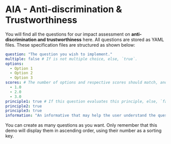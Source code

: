 # AIA - Anti-discrimination & Trustworthiness

You will find all the questions for our impact assessment on **anti-discrimination and trustworthiness** here. All questions are stored as YAML files. These specification files are structured as shown below:

```yaml
question: "The question you wish to implement."
multiple: false # If is not multiple choice, else, `true`.
options: 
  - Option 1
  - Option 2
  - Option 3
scores: # The number of options and respective scores should match, and be in the same order.
  - 1.0
  - 2.0
  - 3.0
principle1: true # If this question evaluates this principle, else, `false`.
principle2: true
principle3: true
information: "An informative that may help the user understand the question." # If no information is to be given, set the value to `null`.
```

You can create as many questions as you want. Only remember that this demo will display them in ascending order, using their number as a sorting key.
